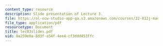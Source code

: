 ```yaml
---
content_type: resource
description: Slide presentation of Lecture 3.
file: https://ol-ocw-studio-app-qa.s3.amazonaws.com/courses/22-812j-managing-nuclear-technology-spring-2004/8a259e0a8d3fa54f4ee4cf3ddd453ffc_lec03slides.pdf
file_type: application/pdf
resourcetype: Document
title: lec03slides.pdf
uid: 8a259e0a-8d3f-a54f-4ee4-cf3ddd453ffc
---
```

